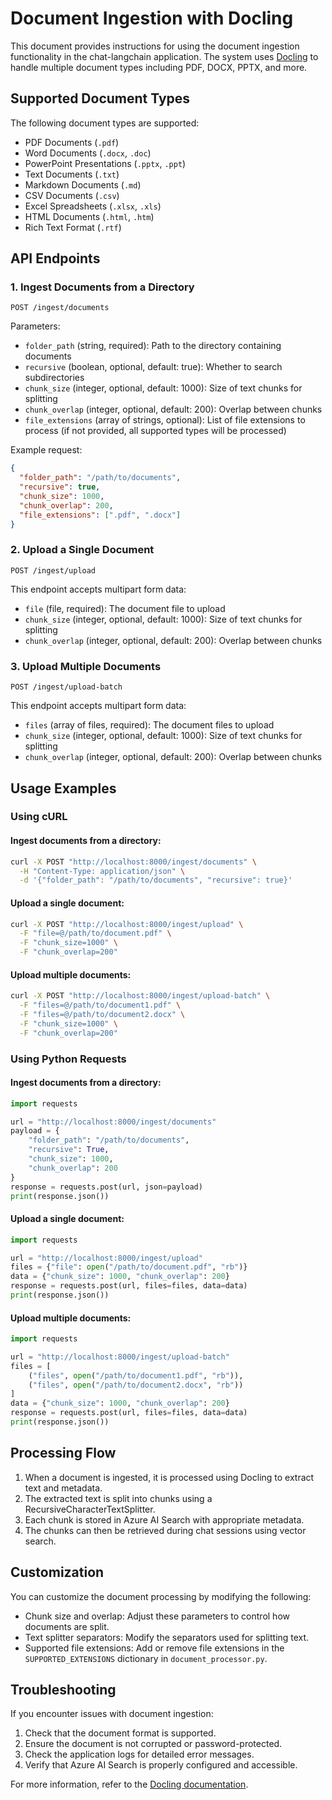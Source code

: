 # Document Ingestion with Docling

This document provides instructions for using the document ingestion functionality in the chat-langchain application. The system uses [Docling](https://github.com/doclingjs/docling) to handle multiple document types including PDF, DOCX, PPTX, and more.

## Supported Document Types

The following document types are supported:

- PDF Documents (`.pdf`)
- Word Documents (`.docx`, `.doc`)
- PowerPoint Presentations (`.pptx`, `.ppt`)
- Text Documents (`.txt`)
- Markdown Documents (`.md`)
- CSV Documents (`.csv`)
- Excel Spreadsheets (`.xlsx`, `.xls`)
- HTML Documents (`.html`, `.htm`)
- Rich Text Format (`.rtf`)

## API Endpoints

### 1. Ingest Documents from a Directory

```http
POST /ingest/documents
```

Parameters:
- `folder_path` (string, required): Path to the directory containing documents
- `recursive` (boolean, optional, default: true): Whether to search subdirectories
- `chunk_size` (integer, optional, default: 1000): Size of text chunks for splitting
- `chunk_overlap` (integer, optional, default: 200): Overlap between chunks
- `file_extensions` (array of strings, optional): List of file extensions to process (if not provided, all supported types will be processed)

Example request:
```json
{
  "folder_path": "/path/to/documents",
  "recursive": true,
  "chunk_size": 1000,
  "chunk_overlap": 200,
  "file_extensions": [".pdf", ".docx"]
}
```

### 2. Upload a Single Document

```http
POST /ingest/upload
```

This endpoint accepts multipart form data:
- `file` (file, required): The document file to upload
- `chunk_size` (integer, optional, default: 1000): Size of text chunks for splitting
- `chunk_overlap` (integer, optional, default: 200): Overlap between chunks

### 3. Upload Multiple Documents

```http
POST /ingest/upload-batch
```

This endpoint accepts multipart form data:
- `files` (array of files, required): The document files to upload
- `chunk_size` (integer, optional, default: 1000): Size of text chunks for splitting
- `chunk_overlap` (integer, optional, default: 200): Overlap between chunks

## Usage Examples

### Using cURL

#### Ingest documents from a directory:

```bash
curl -X POST "http://localhost:8000/ingest/documents" \
  -H "Content-Type: application/json" \
  -d '{"folder_path": "/path/to/documents", "recursive": true}'
```

#### Upload a single document:

```bash
curl -X POST "http://localhost:8000/ingest/upload" \
  -F "file=@/path/to/document.pdf" \
  -F "chunk_size=1000" \
  -F "chunk_overlap=200"
```

#### Upload multiple documents:

```bash
curl -X POST "http://localhost:8000/ingest/upload-batch" \
  -F "files=@/path/to/document1.pdf" \
  -F "files=@/path/to/document2.docx" \
  -F "chunk_size=1000" \
  -F "chunk_overlap=200"
```

### Using Python Requests

#### Ingest documents from a directory:

```python
import requests

url = "http://localhost:8000/ingest/documents"
payload = {
    "folder_path": "/path/to/documents",
    "recursive": True,
    "chunk_size": 1000,
    "chunk_overlap": 200
}
response = requests.post(url, json=payload)
print(response.json())
```

#### Upload a single document:

```python
import requests

url = "http://localhost:8000/ingest/upload"
files = {"file": open("/path/to/document.pdf", "rb")}
data = {"chunk_size": 1000, "chunk_overlap": 200}
response = requests.post(url, files=files, data=data)
print(response.json())
```

#### Upload multiple documents:

```python
import requests

url = "http://localhost:8000/ingest/upload-batch"
files = [
    ("files", open("/path/to/document1.pdf", "rb")),
    ("files", open("/path/to/document2.docx", "rb"))
]
data = {"chunk_size": 1000, "chunk_overlap": 200}
response = requests.post(url, files=files, data=data)
print(response.json())
```

## Processing Flow

1. When a document is ingested, it is processed using Docling to extract text and metadata.
2. The extracted text is split into chunks using a RecursiveCharacterTextSplitter.
3. Each chunk is stored in Azure AI Search with appropriate metadata.
4. The chunks can then be retrieved during chat sessions using vector search.

## Customization

You can customize the document processing by modifying the following:

- Chunk size and overlap: Adjust these parameters to control how documents are split.
- Text splitter separators: Modify the separators used for splitting text.
- Supported file extensions: Add or remove file extensions in the `SUPPORTED_EXTENSIONS` dictionary in `document_processor.py`.

## Troubleshooting

If you encounter issues with document ingestion:

1. Check that the document format is supported.
2. Ensure the document is not corrupted or password-protected.
3. Check the application logs for detailed error messages.
4. Verify that Azure AI Search is properly configured and accessible.

For more information, refer to the [Docling documentation](https://github.com/doclingjs/docling). 